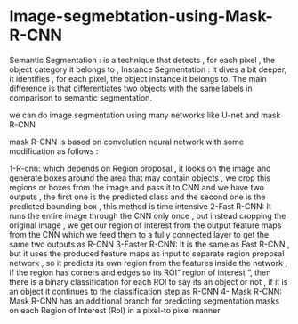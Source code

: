 # Image-segmebtation-using-Mask-R-CNN

Semantic Segmentation : is a technique that detects , for each pixel , the object category it belongs to ,
Instance Segmentation : it dives a bit deeper, it identifies , for each pixel, the object instance it belongs to. The main difference is that differentiates two objects with the same labels in comparison to semantic segmentation.

we can do image segmentation using many networks like U-net and mask R-CNN

mask R-CNN is based on convolution neural network with some modification as follows :

1-R-cnn:
 which depends on Region proposal , it looks on the image and generate boxes around the area that may contain objects , we crop this regions or boxes from the image and pass it to CNN and we have two outputs , the first one is the predicted class  and the second one is the predicted bounding box  , this method is time intensive
2-Fast R-CNN:
It runs the entire image through the CNN only once , but instead cropping the original image , we get our region of interest from the output feature maps from the CNN which we feed them to a fully connected layer to get the same two outputs as R-CNN
3-Faster R-CNN:
It is the same as Fast R-CNN , but it uses the produced feature maps as input to separate region proposal network , so it predicts its own region from the features inside the network , if the region has corners and edges so its ROI” region of interest ”, then there is a binary classification for each ROI to say its an object or not , if it is an object it continues to the classification step as R-CNN
4- Mask R-CNN:
Mask R-CNN has an additional branch for predicting segmentation masks on each Region of Interest (RoI) in a pixel-to pixel manner
